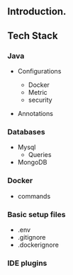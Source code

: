 ## Introduction.

## Tech Stack

### Java
- Configurations
   -  Docker
   -  Metric
   -  security
 
- Annotations

### Databases
 - Mysql
   - Queries 
 - MongoDB

### Docker
  - commands



### Basic setup files
 - .env
 - .gitignore
 - .dockerignore


### IDE plugins

